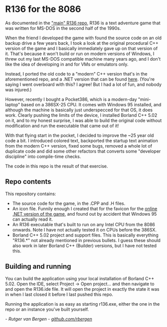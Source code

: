 # R136 for the 8086

As documented in the ["main" R136 repo](https://github.com/rbergen/R136), R136 is a text adventure game that was written for MS-DOS in the second half of the 1990s.

When the friend I developed the game with found the source code on an old backup drive a few years back, I took a look at the original procedural C++ version of the game and I basically immediately gave up on that version of it. That's because it won't build or run on modern versions of Windows, I threw out my last MS-DOS compatible machine many years ago, and I don't like the idea of developing in and for VMs or emulators only.

Instead, I ported the old code to a "modern" C++ version that's in the aforementioned repo, and a .NET version that can be found [here](https://github.com/rbergen/R136.NET).
(You're saying I went overboard with this? I agree! But I had a lot of fun, and nobody was injured.)

However, recently I bought a Pocket386, which is a modern-day "mini-laptop" based on a 386SX-25 CPU. It comes with Windows 95 installed, and although the machine is basically just underspecced for that OS, it does work.
Clearly pushing the limits of the device, I installed Borland C++ 5.02 on it, and to my honest surprise, I was able to build the original code without modification and run the executable that came out of it!

With that flying start in the pocket, I decided to improve the ~25 year old code a bit. I introduced colored text, backported the startup text animation from the modern C++ version, fixed some bugs, removed a whole lot of duplicate code and did some other refactors that converts some "developer discipline" into compile-time checks.

The code in this repo is the result of that exercise.

## Repo contents

This repository contains:

- The source code for the game, in the .CPP and .H files.
- An icon file. Funnily enough I created that for the favicon for the [online .NET version of the game](https://www.r136.net), and found out by accident that Windows 95 can actually read it.
- An R136 executable that's built to run on any Intel CPU from the 8086 onwards. Note I have not actually tested it on CPUs before the 386SX.
- Borland C++ 5.02 project and support files. This is basically everything "R136.*" not already mentioned in previous bullets. I guess these should also work in later Borland C++ (Builder) versions, but I have not tested this.

## Building and running

You can build the application using your local installation of Borland C++ 5.02. Open the IDE, select Project -> Open project... and then navigate to and open the R136.ide file. It will open the project in exactly the state it was in when I last closed it before I last pushed this repo.

Running the application is as easy as starting r136.exe, either the one in the repo or an instance you've built yourself.

_- Rutger van Bergen - [github.com/rbergen](https://github.com/rbergen)_
